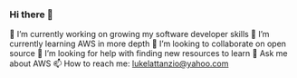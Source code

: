 ### Hi there 👋

🔭 I’m currently working on growing my software developer skills
🌱 I’m currently learning AWS in more depth
👯 I’m looking to collaborate on open source
🤔 I’m looking for help with finding new resources to learn
💬 Ask me about AWS 
📫 How to reach me: lukelattanzio@yahoo.com
